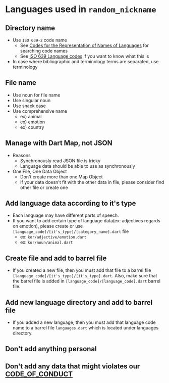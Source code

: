 # Languages used in `random_nickname`

## Directory name
- Use `ISO 639-2` code name
    - See [Codes for the Representation of Names of Languages](https://www.loc.gov/standards/iso639-2/php/code_list.php) for searching code names
    - See [ISO 639 Language codes](https://www.iso.org/iso-639-language-codes.html) if you want to know what this is
- In case where bibliographic and terminology terms are separated, use terminology

## File name
- Use noun for file name
- Use singular noun
- Use snack case
- Use comprehensive name
    - ex) animal
    - ex) emotion
    - ex) country

## Manage with Dart Map, not JSON
- Reasons
    - Synchronously read JSON file is tricky
    - Language data should be able to use as synchronously
- One File, One Data Object
    - Don't create more than one Map Object
    - If your data doesn't fit with the other data in file, please consider find other file or create one

## Add language data according to it's type
- Each language may have different parts of speech.
- If you want to add certain type of language data(ex: adjectives regards on emotion), please create or use `[language_code]/[it's_type]/[category_name].dart` file
    - ex: `kor/adjective/emotion.dart`
    - ex: `kor/noun/animal.dart`

## Create file and add to barrel file
- If you created a new file, then you must add that file to a barrel file `[language_code]/[it's_type]/[it's_type].dart`. Also, make sure that the barrel file is added in `[language_code]/[language_code].dart` barrel file.

## Add new language directory and add to barrel file
- If you added a new language, then you must add that language code name to a barrel file `languages.dart` which is located under languages directory.

## Don't add anything personal

## Don't add any data that might violates our [CODE_OF_CONDUCT](https://github.com/Holder-inc/random_nickname/blob/main/CODE_OF_CONDUCT.md)
